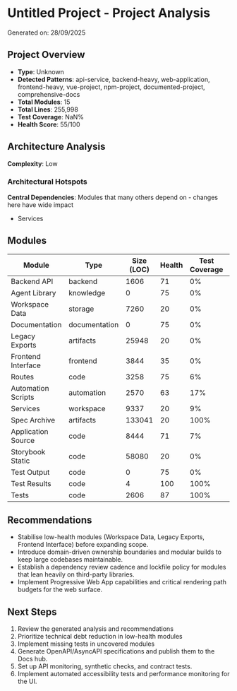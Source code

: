 # Untitled Project - Project Analysis

Generated on: 28/09/2025

## Project Overview

- **Type**: Unknown
- **Detected Patterns**: api-service, backend-heavy, web-application, frontend-heavy, vue-project, npm-project, documented-project, comprehensive-docs
- **Total Modules**: 15
- **Total Lines**: 255,998
- **Test Coverage**: NaN%
- **Health Score**: 55/100

## Architecture Analysis

**Complexity**: Low

### Architectural Hotspots

**Central Dependencies**: Modules that many others depend on - changes here have wide impact
- Services

## Modules

| Module | Type | Size (LOC) | Health | Test Coverage | Dependencies |
|--------|------|------------|---------|---------------|--------------|
| Backend API | backend | 1606 | 71 | 0% | 2 |
| Agent Library | knowledge | 0 | 75 | 0% | 0 |
| Workspace Data | storage | 7260 | 20 | 0% | 0 |
| Documentation | documentation | 0 | 75 | 0% | 0 |
| Legacy Exports | artifacts | 25948 | 20 | 0% | 0 |
| Frontend Interface | frontend | 3844 | 35 | 0% | 0 |
| Routes | code | 3258 | 75 | 6% | 1 |
| Automation Scripts | automation | 2570 | 63 | 17% | 2 |
| Services | workspace | 9337 | 20 | 9% | 0 |
| Spec Archive | artifacts | 133041 | 20 | 100% | 0 |
| Application Source | code | 8444 | 71 | 7% | 0 |
| Storybook Static | code | 58080 | 20 | 0% | 0 |
| Test Output | code | 0 | 75 | 0% | 0 |
| Test Results | code | 4 | 100 | 100% | 0 |
| Tests | code | 2606 | 87 | 100% | 3 |

## Recommendations

- Stabilise low-health modules (Workspace Data, Legacy Exports, Frontend Interface) before expanding scope.
- Introduce domain-driven ownership boundaries and modular builds to keep large codebases maintainable.
- Establish a dependency review cadence and lockfile policy for modules that lean heavily on third-party libraries.
- Implement Progressive Web App capabilities and critical rendering path budgets for the web surface.

## Next Steps

1. Review the generated analysis and recommendations
1. Prioritize technical debt reduction in low-health modules
1. Implement missing tests in uncovered modules
1. Generate OpenAPI/AsyncAPI specifications and publish them to the Docs hub.
1. Set up API monitoring, synthetic checks, and contract tests.
1. Implement automated accessibility tests and performance monitoring for the UI.
